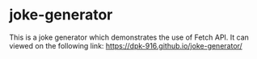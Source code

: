 # joke-generator

This is a joke generator which demonstrates the use of Fetch API.
It can viewed on the following link: https://dpk-916.github.io/joke-generator/
